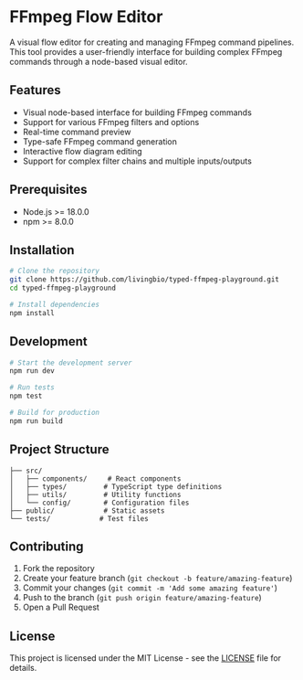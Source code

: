# FFmpeg Flow Editor

A visual flow editor for creating and managing FFmpeg command pipelines. This tool provides a user-friendly interface for building complex FFmpeg commands through a node-based visual editor.

## Features

- Visual node-based interface for building FFmpeg commands
- Support for various FFmpeg filters and options
- Real-time command preview
- Type-safe FFmpeg command generation
- Interactive flow diagram editing
- Support for complex filter chains and multiple inputs/outputs

## Prerequisites

- Node.js >= 18.0.0
- npm >= 8.0.0

## Installation

```bash
# Clone the repository
git clone https://github.com/livingbio/typed-ffmpeg-playground.git
cd typed-ffmpeg-playground

# Install dependencies
npm install
```

## Development

```bash
# Start the development server
npm run dev

# Run tests
npm test

# Build for production
npm run build
```

## Project Structure

```
├── src/
│   ├── components/     # React components
│   ├── types/         # TypeScript type definitions
│   ├── utils/         # Utility functions
│   └── config/        # Configuration files
├── public/            # Static assets
└── tests/            # Test files
```

## Contributing

1. Fork the repository
2. Create your feature branch (`git checkout -b feature/amazing-feature`)
3. Commit your changes (`git commit -m 'Add some amazing feature'`)
4. Push to the branch (`git push origin feature/amazing-feature`)
5. Open a Pull Request

## License

This project is licensed under the MIT License - see the [LICENSE](LICENSE) file for details.
